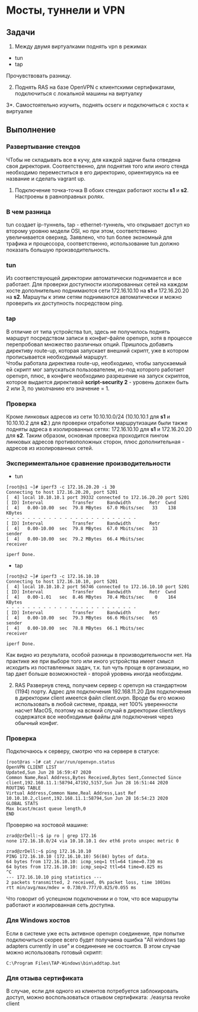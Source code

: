 # Мосты, туннели и VPN

## Задачи

1. Между двумя виртуалками поднять vpn в режимах
- tun
- tap

Прочувствовать разницу.


2. Поднять RAS на базе OpenVPN с клиентскими сертификатами, подключиться с локальной машины на виртуалку


3*. Самостоятельно изучить, поднять ocserv и подключиться с хоста к виртуалке


## Выполнение

### Развертывание стендов
ЧТобы не складывать все в кучу, для каждой задачи была отведена своя директория. Соответственно, для поднятия того или иного стенда необходимо переместиться в его директорию, ориентируясь на ее название и сделать vagrant up.

1. Подключение точка-точка
В обоих стендах работают хосты __s1__ и __s2__. Настроены в равноправных ролях.

### В чем разница
tun создает ip-туннель, tap - ethernet-туннель, что открывает доступ ко второму уровню модели OSI, но при этом, соответственно увеличивается оверхед. Заявлено, что tun более экономный для трафика и процессора, соответственно, использование tun должно показать большую производительность.

### tun
Из соответствующей директории автоматически поднимается и все работает. Для проверки доступности изолированных сетей на каждом хосте дополнительно поднимаются сети 172.16.10.10 на __s1__ и 172.16.20.20 на __s2__. Маршуты к этим сетям поднимаются автоматически и можно проверить их доступность посредством ping.

### tap 
В отличие от типа устройства tun, здесь не получилось поднять маршрут посредством записи в конфиг-файле openvpn, хотя в процессе перепробовал множество различных опций. Пришлось добавить директиву route-up, которая запускает внешний скрипт, уже в котором прописывается необходимый маршрут.   
Чтобы работала директива route-up, необходимо, чтобы запускаемый ей скрипт мог запускаться пользователем, из-под которого работает openvpn, плюс, в конфиге необходимо разрешение на запуск скриптов, которое выдается директивой __script-security 2__ - уровень должен быть 2 или 3, по умолчанию его значение = 1.

### Проверка
Кроме линковых адресов из сети 10.10.10.0/24 (10.10.10.1 для __s1__ и 10.10.10.2 для __s2__.) для проверки отработки маршрутизации были также подняты адреса в изолированных сетях: 172.16.10.10 для __s1__ и 172.16.20.20 для __s2__. Таким образом, основная проверка проходится пингом линковых адресов противоположных сторон, плюс дополнительная - адресов из изолированных сетей.

### Экспериментальное сравнение производительности

* tun

```
[root@s1 ~]# iperf3 -c 172.16.20.20 -i 30
Connecting to host 172.16.20.20, port 5201
[  4] local 10.10.10.1 port 39332 connected to 172.16.20.20 port 5201
[ ID] Interval           Transfer     Bandwidth       Retr  Cwnd
[  4]   0.00-10.00  sec  79.8 MBytes  67.0 Mbits/sec   33    138 KBytes
- - - - - - - - - - - - - - - - - - - - - - - - -
[ ID] Interval           Transfer     Bandwidth       Retr
[  4]   0.00-10.00  sec  79.8 MBytes  67.0 Mbits/sec   33             sender
[  4]   0.00-10.00  sec  79.2 MBytes  66.4 Mbits/sec                  receiver

iperf Done.
```

* tap

```
[root@s2 ~]# iperf3 -c 172.16.10.10
Connecting to host 172.16.10.10, port 5201
[  4] local 10.10.10.2 port 56746 connected to 172.16.10.10 port 5201
[ ID] Interval           Transfer     Bandwidth       Retr  Cwnd
[  4]   0.00-1.01   sec  8.46 MBytes  70.4 Mbits/sec    0    164 KBytes
- - - - - - - - - - - - - - - - - - - - - - - - -
[ ID] Interval           Transfer     Bandwidth       Retr
[  4]   0.00-10.00  sec  79.3 MBytes  66.6 Mbits/sec   65             sender
[  4]   0.00-10.00  sec  78.8 MBytes  66.1 Mbits/sec                  receiver

iperf Done.
```
Как видно из результата, особой разницы в производительности нет. На практике же при выборе того или иного устройства имеет смысл исходить из поставленных задач, т.к. tun чуть проще в организации, но tap дает больше возможностей - второй уровень иногда необходим. 


2. RAS
Развернув стенд, получаем сервер с openvpn на стандартном (1194) порту. Адрес для подключения 192.168.11.20
Для подключения в директории client имеется файл client.ovpn. Вроде бы его можно использовать в любой системе, правда, нет 100% уверенности насчет MacOS, поэтому на всякий случай в директории client/keys содержатся все необходимые файлы для подключения через обычный конфиг.

### Проверка

Подключаюсь к серверу, смотрю что на сервере в статусе:

```
[root@ras ~]# cat /var/run/openvpn.status
OpenVPN CLIENT LIST
Updated,Sun Jun 28 16:59:47 2020
Common Name,Real Address,Bytes Received,Bytes Sent,Connected Since
client,192.168.11.1:58794,47192,5157,Sun Jun 28 16:51:44 2020
ROUTING TABLE
Virtual Address,Common Name,Real Address,Last Ref
10.10.10.2,client,192.168.11.1:58794,Sun Jun 28 16:54:23 2020
GLOBAL STATS
Max bcast/mcast queue length,0
END
``` 

Проверяю на хостовой машине:

```
zrad@zrDell:~$ ip ro | grep 172.16
none 172.16.10.0/24 via 10.10.10.1 dev eth6 proto unspec metric 0

zrad@zrDell:~$ ping 172.16.10.10
PING 172.16.10.10 (172.16.10.10) 56(84) bytes of data.
64 bytes from 172.16.10.10: icmp_seq=1 ttl=64 time=0.730 ms
64 bytes from 172.16.10.10: icmp_seq=2 ttl=64 time=0.825 ms
^C
--- 172.16.10.10 ping statistics ---
2 packets transmitted, 2 received, 0% packet loss, time 1001ms
rtt min/avg/max/mdev = 0.730/0.777/0.825/0.055 ms
```

Что говорит об успешном подключении и о том, что все маршруты работают и изолированная сеть доступна.


### Для Windows хостов 
Если в системе уже есть активное openvpn соединение, при попытке подключиться скорее всего будет получаена ошибка "All windows tap adapters currently in use" и соединение не состоится. В этом случае можно использовать готовый скрипт:
```
C:\Program Files\TAP-Windows\bin\addtap.bat
```

### Для отзыва сертификата
В случае, если для одного из клиентов потребуется заблокировать доступ, можно воспользоваться отзывом сертификата:
./easyrsa revoke client

